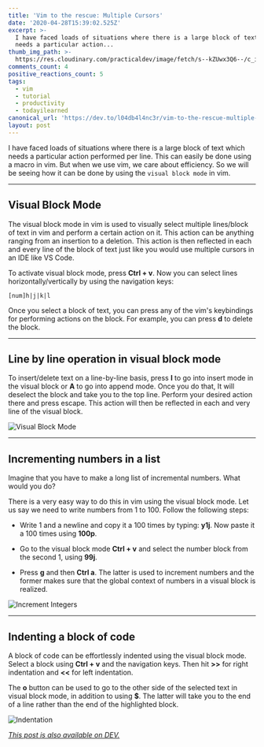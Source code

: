 ```yaml
---
title: 'Vim to the rescue: Multiple Cursors'
date: '2020-04-28T15:39:02.525Z'
excerpt: >-
  I have faced loads of situations where there is a large block of text which
  needs a particular action...
thumb_img_path: >-
  https://res.cloudinary.com/practicaldev/image/fetch/s--kZUwx3Q6--/c_imagga_scale,f_auto,fl_progressive,h_420,q_auto,w_1000/https://res.cloudinary.com/practicaldev/image/fetch/s--cmMLwSAq--/c_imagga_scale%2Cf_auto%2Cfl_progressive%2Ch_420%2Cq_auto%2Cw_1000/https://dev-to-uploads.s3.amazonaws.com/i/si56jzdixtyswfxasm7e.png
comments_count: 4
positive_reactions_count: 5
tags:
  - vim
  - tutorial
  - productivity
  - todayilearned
canonical_url: 'https://dev.to/l04db4l4nc3r/vim-to-the-rescue-multiple-cursors-c67'
layout: post
---
```

I have faced loads of situations where there is a large block of text which needs a particular action performed per line. This can easily be done using a macro in vim. But when we use vim, we care about efficiency. So we will be seeing how it can be done by using the 
`visual block mode`
 in vim.

---

## Visual Block Mode

The visual block mode in vim is used to visually select multiple lines/block of text in vim and perform a certain action on it. This action can be anything ranging from an insertion to a deletion. This action is then reflected in each and every line of the block of text just like you would use multiple cursors in an IDE like VS Code. 

To activate visual block mode, press **Ctrl + v**. Now you can select lines horizontally/vertically by using the navigation keys:


```
[num]h|j|k|l
```


Once you select a block of text, you can press any of the vim's keybindings for performing actions on the block. For example, you can press **d** to delete the block.

---

## Line by line operation in visual block mode


To insert/delete text on a line-by-line basis, press **I** to go into insert mode in the visual block or **A** to go into append mode. Once you do that, It will deselect the block and take you to the top line. Perform your desired action there and press escape. This action will then be reflected in each and very line of the visual block.

![Visual Block Mode](https://dev-to-uploads.s3.amazonaws.com/i/lpue4p5js0b75czf5wk9.gif)

---

## Incrementing numbers in a list

Imagine that you have to make a long list of incremental numbers. What would you do? 

There is a very easy way to do this in vim using the visual block mode. Let us say we need to write numbers from 1 to 100. Follow the following steps:

* Write 1 and a newline and copy it a 100 times by typing: **y1j**. Now paste it a 100 times using **100p**.

* Go to the visual block mode **Ctrl + v** and select the number block from the second 1, using **99j**.

* Press **g** and then **Ctrl a**. The latter is used to increment numbers and the former makes sure that the global context of numbers in a visual block is realized.

![Increment Integers](https://dev-to-uploads.s3.amazonaws.com/i/egracmuld8fk04ftxyh5.gif)


---

## Indenting a block of code

A block of code can be effortlessly indented using the visual block mode. Select a block using **Ctrl + v** and the navigation keys. Then hit **>>** for right indentation and **<<** for left indentation.

The **o** button can be used to go to the other side of the selected text in visual block mode, in addition to using **$**. The latter will take you to the end of a line rather than the end of the highlighted block.

![Indentation](https://dev-to-uploads.s3.amazonaws.com/i/bsabv3fi8auf6nlx8275.gif)

*[This post is also available on DEV.](https://dev.to/l04db4l4nc3r/vim-to-the-rescue-multiple-cursors-c67)*


<script>
const parent = document.getElementsByTagName('head')[0];
const script = document.createElement('script');
script.type = 'text/javascript';
script.src = 'https://cdnjs.cloudflare.com/ajax/libs/iframe-resizer/4.1.1/iframeResizer.min.js';
script.charset = 'utf-8';
script.onload = function() {
    window.iFrameResize({}, '.liquidTag');
};
parent.appendChild(script);
</script>    
